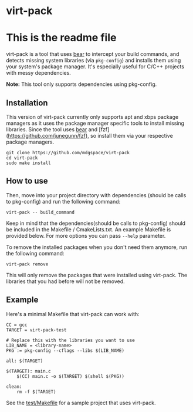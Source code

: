 # virt-pack
# This is the readme file
virt-pack is a tool that uses [bear](https://github.com/rizsotto/Bear) to intercept your build commands, and detects missing system libraries (via `pkg-config`) and installs them using your system's package manager. It's especially useful for C/C++ projects with messy dependencies.

**Note:** This tool only supports dependencies using pkg-config.

## Installation
This version of virt-pack currently only supports apt and xbps package managers as it uses the package manager specific tools to install missing libraries.
Since the tool uses [bear](https://github.com/rizsotto/Bear) and [fzf] (https://github.com/junegunn/fzf), so install them via your respective package managers.
```
git clone https://github.com/mdgspace/virt-pack
cd virt-pack
sudo make install
```

## How to use
Then, move into your project directory with dependencies (should be calls to pkg-config) and run the following command:
```
virt-pack -- build_command
```

Keep in mind that the dependencies(should be calls to pkg-config) should be included in the Makefile / CmakeLists.txt. An example Makefile is provided below.
For more options you can pass `--help` parameter. 

To remove the installed packages when you don't need them anymore, run the following command:
```
virt-pack remove
```
This will only remove the packages that were installed using virt-pack. The libraries that you had before will not be removed.

## Example

Here's a minimal Makefile that virt-pack can work with:
```
CC = gcc
TARGET = virt-pack-test

# Replace this with the libraries you want to use
LIB_NAME = <library-name>
PKG := pkg-config --cflags --libs $(LIB_NAME)

all: $(TARGET)

$(TARGET): main.c
	$(CC) main.c -o $(TARGET) $(shell $(PKG))

clean:
	rm -f $(TARGET)
```
See the [test/Makefile](test/Makefile) for a sample project that uses virt-pack.
